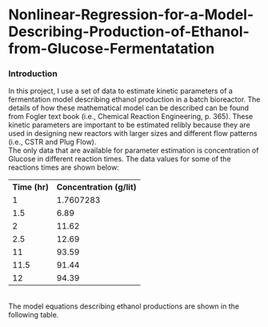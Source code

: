 # Nonlinear-Regression-for-a-Model-Describing-Production-of-Ethanol-from-Glucose-Fermentatation
<h3> Introduction </h3>
<p> In this project, I use a set of data to estimate kinetic parameters of a fermentation model describing ethanol production in a batch bioreactor. The details of how these mathematical model can be described can be found from Fogler text book (i.e., Chemical Reaction Engineering, p. 365). These kinetic parameters are important to be estimated relibly because they are used in designing new reactors with larger sizes and different flow patterns (i.e., CSTR and Plug Flow). <br>
The only data that are available for parameter estimation is concentration of Glucose in different reaction times. The data values for some of the reactions times are shown below:<br>
<table>
  <tr>
    <th>Time (hr)</th>
    <th>Concentration (g/lit)</th>
  </tr>
  <tr>
    <td>1</td>
    <td>1.7607283</td>

 </tr>
  <tr>
    <td>1.5</td>
    <td>6.89</td>
 </tr>
 <tr>
    <td>2</td>
    <td>11.62</td>

 </tr>
<tr>
    <td>2.5</td>
    <td>12.69</td>

 </tr>
 <tr>
    <td>11</td>
    <td>93.59</td>

 </tr>

<tr>
    <td>11.5</td>
    <td>91.44</td>

 </tr>

<tr>
    <td>12</td>
    <td>94.39</td>

 </tr>

</table><br>
The model equations describing ethanol productions are shown in the following table. 
